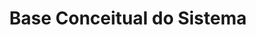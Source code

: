 ---
layout: default
title: Base Conceitual do Sistema
parent: Prontuário Eletrônico do Cidadão v5.0
nav_order: 15
has_children: false
has_toc: true
last_modified_date: "26/02/2023"
---